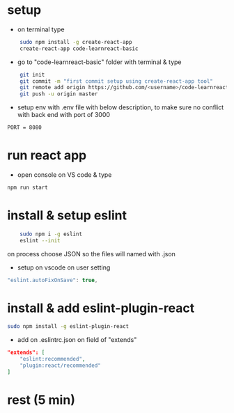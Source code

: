 # setup
* on terminal type
```sh
    sudo npm install -g create-react-app
    create-react-app code-learnreact-basic
```

* go to "code-learnreact-basic" folder with terminal & type
```sh
    git init
    git commit -m "first commit setup using create-react-app tool"
    git remote add origin https://github.com/<username>/code-learnreact-basic.git
    git push -u origin master
```

* setup env with .env file with below description, to make sure no conflict with back end with port of 3000
```sh
PORT = 8080
```

# run react app
* open console on VS code & type
```sh
npm run start
```
# install & setup eslint
```sh
    sudo npm i -g eslint
    eslint --init
```
on process choose JSON so the files will named with .json


* setup on vscode  on user setting
```js 
"eslint.autoFixOnSave": true,
```

# install & add eslint-plugin-react
```sh
sudo npm install -g eslint-plugin-react
```

* add on .eslintrc.json on field of "extends"
```json
"extends": [
    "eslint:recommended",
    "plugin:react/recommended"
]
```

# rest (5 min)


